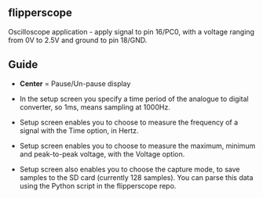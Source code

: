 ## flipperscope

Oscilloscope application - apply signal to pin 16/PC0, with a voltage ranging from 0V to 2.5V and ground to pin 18/GND.

## Guide

* **Center** = Pause/Un-pause display

* In the setup screen you specify a time period of the analogue to digital converter, so 1ms, means sampling at 1000Hz.

* Setup screen enables you to choose to measure the frequency of a signal with the Time option, in Hertz.

* Setup screen enables you to choose to measure the maximum, minimum and peak-to-peak voltage, with the Voltage option.

* Setup screen also enables you to choose the capture mode, to save samples to the SD card (currently 128 samples).  You can
parse this data using the Python script in the flipperscope repo.

